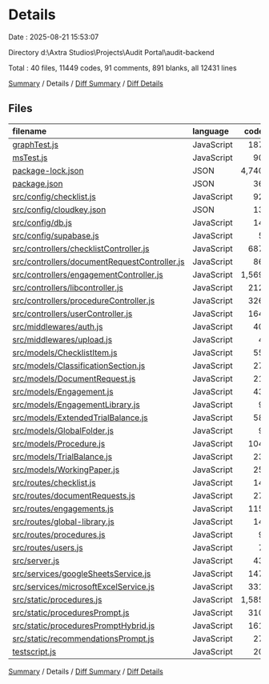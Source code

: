 # Details

Date : 2025-08-21 15:53:07

Directory d:\\Axtra Studios\\Projects\\Audit Portal\\audit-backend

Total : 40 files,  11449 codes, 91 comments, 891 blanks, all 12431 lines

[Summary](results.md) / Details / [Diff Summary](diff.md) / [Diff Details](diff-details.md)

## Files
| filename | language | code | comment | blank | total |
| :--- | :--- | ---: | ---: | ---: | ---: |
| [graphTest.js](/graphTest.js) | JavaScript | 187 | 15 | 37 | 239 |
| [msTest.js](/msTest.js) | JavaScript | 90 | 13 | 16 | 119 |
| [package-lock.json](/package-lock.json) | JSON | 4,740 | 0 | 1 | 4,741 |
| [package.json](/package.json) | JSON | 36 | 0 | 1 | 37 |
| [src/config/checklist.js](/src/config/checklist.js) | JavaScript | 92 | 0 | 36 | 128 |
| [src/config/cloudkey.json](/src/config/cloudkey.json) | JSON | 13 | 0 | 1 | 14 |
| [src/config/db.js](/src/config/db.js) | JavaScript | 14 | 0 | 1 | 15 |
| [src/config/supabase.js](/src/config/supabase.js) | JavaScript | 5 | 0 | 3 | 8 |
| [src/controllers/checklistController.js](/src/controllers/checklistController.js) | JavaScript | 687 | 0 | 47 | 734 |
| [src/controllers/documentRequestController.js](/src/controllers/documentRequestController.js) | JavaScript | 86 | 0 | 15 | 101 |
| [src/controllers/engagementController.js](/src/controllers/engagementController.js) | JavaScript | 1,569 | 0 | 295 | 1,864 |
| [src/controllers/libcontroller.js](/src/controllers/libcontroller.js) | JavaScript | 212 | 0 | 44 | 256 |
| [src/controllers/procedureController.js](/src/controllers/procedureController.js) | JavaScript | 326 | 35 | 65 | 426 |
| [src/controllers/userController.js](/src/controllers/userController.js) | JavaScript | 164 | 12 | 21 | 197 |
| [src/middlewares/auth.js](/src/middlewares/auth.js) | JavaScript | 40 | 0 | 8 | 48 |
| [src/middlewares/upload.js](/src/middlewares/upload.js) | JavaScript | 4 | 0 | 2 | 6 |
| [src/models/ChecklistItem.js](/src/models/ChecklistItem.js) | JavaScript | 55 | 0 | 3 | 58 |
| [src/models/ClassificationSection.js](/src/models/ClassificationSection.js) | JavaScript | 27 | 0 | 4 | 31 |
| [src/models/DocumentRequest.js](/src/models/DocumentRequest.js) | JavaScript | 21 | 0 | 3 | 24 |
| [src/models/Engagement.js](/src/models/Engagement.js) | JavaScript | 43 | 1 | 10 | 54 |
| [src/models/EngagementLibrary.js](/src/models/EngagementLibrary.js) | JavaScript | 9 | 0 | 3 | 12 |
| [src/models/ExtendedTrialBalance.js](/src/models/ExtendedTrialBalance.js) | JavaScript | 58 | 0 | 5 | 63 |
| [src/models/GlobalFolder.js](/src/models/GlobalFolder.js) | JavaScript | 9 | 0 | 3 | 12 |
| [src/models/Procedure.js](/src/models/Procedure.js) | JavaScript | 104 | 1 | 8 | 113 |
| [src/models/TrialBalance.js](/src/models/TrialBalance.js) | JavaScript | 23 | 0 | 3 | 26 |
| [src/models/WorkingPaper.js](/src/models/WorkingPaper.js) | JavaScript | 25 | 0 | 5 | 30 |
| [src/routes/checklist.js](/src/routes/checklist.js) | JavaScript | 14 | 0 | 4 | 18 |
| [src/routes/documentRequests.js](/src/routes/documentRequests.js) | JavaScript | 27 | 0 | 6 | 33 |
| [src/routes/engagements.js](/src/routes/engagements.js) | JavaScript | 115 | 0 | 15 | 130 |
| [src/routes/global-library.js](/src/routes/global-library.js) | JavaScript | 14 | 0 | 5 | 19 |
| [src/routes/procedures.js](/src/routes/procedures.js) | JavaScript | 9 | 5 | 7 | 21 |
| [src/routes/users.js](/src/routes/users.js) | JavaScript | 7 | 0 | 3 | 10 |
| [src/server.js](/src/server.js) | JavaScript | 43 | 0 | 9 | 52 |
| [src/services/googleSheetsService.js](/src/services/googleSheetsService.js) | JavaScript | 147 | 8 | 25 | 180 |
| [src/services/microsoftExcelService.js](/src/services/microsoftExcelService.js) | JavaScript | 331 | 0 | 45 | 376 |
| [src/static/procedures.js](/src/static/procedures.js) | JavaScript | 1,585 | 0 | 1 | 1,586 |
| [src/static/proceduresPrompt.js](/src/static/proceduresPrompt.js) | JavaScript | 310 | 0 | 84 | 394 |
| [src/static/proceduresPromptHybrid.js](/src/static/proceduresPromptHybrid.js) | JavaScript | 161 | 0 | 42 | 203 |
| [src/static/recommendationsPrompt.js](/src/static/recommendationsPrompt.js) | JavaScript | 27 | 0 | 1 | 28 |
| [testscript.js](/testscript.js) | JavaScript | 20 | 1 | 4 | 25 |

[Summary](results.md) / Details / [Diff Summary](diff.md) / [Diff Details](diff-details.md)